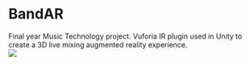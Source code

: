 # BandAR

Final year Music Technology project. Vuforia IR plugin used in Unity to create a 3D live mixing augmented reality experience.
<br>
[![](http://img.youtube.com/vi/FRpECcPgN9Y/0.jpg)](http://www.youtube.com/watch?v=FRpECcPgN9Y "")
